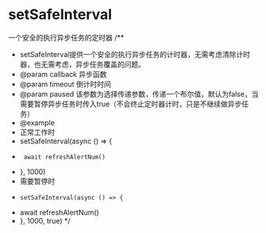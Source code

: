 # setSafeInterval
一个安全的执行异步任务的定时器
/**
 * setSafeInterval提供一个安全的执行异步任务的计时器，无需考虑清除计时器，也无需考虑，异步任务覆盖的问题。
 * @param callback 异步函数
 * @param timeout 倒计时时间
 * @param paused 该参数为选择传递参数，传递一个布尔值，默认为false，当需要暂停异步任务时传入true（不会终止定时器计时，只是不继续做异步任务）
 * @example
 *  正常工作时
 *    setSafeInterval(async () => {
 *      await refreshAlertNum()
 *   }, 1000)
 *   需要暂停时
 *     setSafeInterval(async () => {
 *    await refreshAlertNum()
 *   }, 1000, true)
 */
